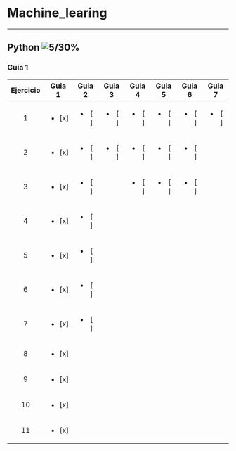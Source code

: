 # Machine_learing

***

## Python ![5/30%](https://progress-bar.dev/17)
  
### Guia 1
| Ejercicio | Guia 1 | Guia 2 | Guia 3 | Guia 4 | Guia 5 | Guia 6 | Guia 7 |
| :-: | :-: | :-: | :-: | :-: | :-: | :-: | :-: |
| 1 | <ul><li> [x] </li></ul>| <ul><li> [ ] </li></ul>| <ul><li> [ ] </li></ul>| <ul><li> [ ] </li></ul>| <ul><li> [ ] </li></ul>| <ul><li> [ ] </li></ul>| <ul><li> [ ] </li></ul>|
| 2 | <ul><li> [x] </li></ul>|  <ul><li> [ ] </li></ul>| <ul><li> [ ] </li></ul>| <ul><li> [ ] </li></ul>| <ul><li> [ ] </li></ul>| <ul><li> [ ] </li></ul>| |
| 3 | <ul><li> [x] </li></ul>|  <ul><li> [ ] </li></ul>| |  <ul><li> [ ] </li></ul>|  <ul><li> [ ] </li></ul>|  <ul><li> [ ] </li></ul>| |
| 4 | <ul><li> [x] </li></ul>|  <ul><li> [ ] </li></ul>| | | | | |
| 5 | <ul><li> [x] </li></ul>|  <ul><li> [ ] </li></ul>| | | | | |
| 6 | <ul><li> [x] </li></ul>|  <ul><li> [ ] </li></ul>| | | | | |
| 7 | <ul><li> [x] </li></ul>|  <ul><li> [ ] </li></ul>| | | | | |
| 8 | <ul><li> [x] </li></ul>|
| 9 | <ul><li> [x] </li></ul>|
| 10 | <ul><li> [x] </li></ul>|
| 11 | <ul><li> [x] </li></ul>|
